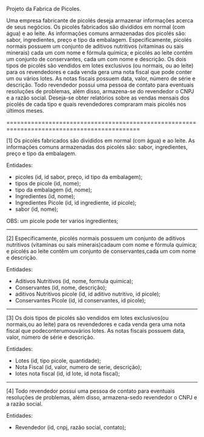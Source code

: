 Projeto da Fabrica de Picoles.

Uma empresa fabricante de picolés deseja armazenar informações acerca de seus negócios. Os picolés fabricados são divididos em normal (com água) e ao leite. As informações comuns armazenadas dos picolés são: sabor, ingredientes, preço e tipo da embalagem. Especificamente, picolés normais possuem um conjunto de aditivos nutritivos (vitaminas ou sais minerais) cada um com nome e fórmula química; e picolés ao leite contêm um conjunto de conservantes, cada um com nome e descrição. Os dois tipos de picolés são vendidos em lotes exclusivos (ou normais, ou ao leite) para os revendedores e cada venda gera uma nota fiscal que pode conter um ou vários lotes.   As notas fiscais possuem data, valor, número de série e descrição. Todo revendedor possui uma pessoa de contato para eventuais resoluções de problemas, além disso, armazena-se do revendedor o CNPJ e a razão social. Deseja-se obter relatórios sobre as vendas mensais dos picolés de cada tipo e quais revendedores compraram mais picolés nos últimos meses.

============================================================================================

[1] Os picolés fabricados são divididos em normal (com água) e ao leite. As informações comuns armazenadas dos picolés são: sabor, ingredientes, preço e tipo da embalagem.

Entidades: 
- picoles (id, id sabor, preço, id tipo da embalagem);
- tipos de picole (id, nome);
- tipo da embalagem (id, nome);
- Ingredientes (id, nome);
- Ingredientes Picole (id, id ingrediente, id picole);
- sabor (id, nome);

OBS: um picole pode ter varios ingredientes;

-----------------------------------------------------------------------

[2] Especificamente, picolés normais possuem um conjunto de aditivos nutritivos (vitaminas ou sais minerais)cadaum com nome e fórmula química; e picolés ao leite contêm um conjunto de conservantes,cada um com nome e descrição.

Entidades:
- Aditivos Nutritivos (id, nome, formula quimica);
- Conservantes (id, nome, descrição);
- aditivos Nutritivos picole (id, id aditivo nutritivo, id picole);
- Conservantes Picole (id, id conservantes, id picole);
-----------------------------------------------------------------------

[3] Os dois tipos de picolés são vendidos em lotes exclusivos(ou normais,ou ao leite) para os revendedores e cada venda gera uma nota fiscal que podeconterumouvários lotes. As notas fiscais possuem data, valor, número de série e descrição. 

Entidades:
- Lotes (id, tipo picole, quantidade);
- Nota Fiscal (id, valor, numero de serie, descrição);
- lotes nota fiscal (id, id lote, id nota fiscal);
-----------------------------------------------------------------------

[4] Todo revendedor possui uma pessoa de contato para eventuais resoluções de problemas, além disso, armazena-sedo revendedor o CNPJ e a razão social. 

Entidades:
- Revendedor (id, cnpj, razão social, contato);